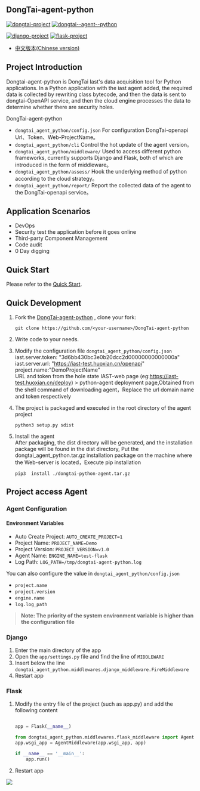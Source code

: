 ## DongTai-agent-python

[![dongtai-project](https://img.shields.io/badge/DongTai-v1.1.1-blue)](https://github.com/HXSecurity/DongTai)
[![dongtai--agent--python](https://img.shields.io/badge/DongTai--agent--python-v1.1.1-blue)](https://github.com/HXSecurity/DongTai-agent-python)

[![django-project](https://img.shields.io/badge/Supported%20versions%20of%20Django-3.0.x,3.1.x,3.2.x-blue)](https://www.djangoproject.com/)
[![flask-project](https://img.shields.io/badge/Supported%20versions%20of%20Flask-1.0.x,1.1.x,1.2.x-blue)](https://palletsprojects.com/p/flask/)

- [中文版本(Chinese version)](README.ZH_CN.md)

## Project Introduction

Dongtai-agent-python is DongTai Iast's data acquisition tool for Python applications. In a Python application with the iast agent added, the required data is collected by rewriting class bytecode, and then the data is sent to dongtai-OpenAPI service, and then the cloud engine processes the data to determine whether there are security holes.

DongTai-agent-python  

- `dongtai_agent_python/config.json` For configuration DongTai-openapi Url、Token、Web-ProjectName。
- `dongtai_agent_python/cli` Control the hot update of the agent version。
- `dongtai_agent_python/middleware/` Used to access different python frameworks, currently supports Django and Flask, both of which are introduced in the form of middleware。
- `dongtai_agent_python/assess/` Hook the underlying method of python according to the cloud strategy。
- `dongtai_agent_python/report/` Report the collected data of the agent to the DongTai-openapi service。

## Application Scenarios

- DevOps
- Security test the application before it goes online
- Third-party Component Management
- Code audit
- 0 Day digging

## Quick Start

Please refer to the [Quick Start](https://doc.dongtai.io/en/02_start/index.html).

## Quick Development

1. Fork the [DongTai-agent-python](https://github.com/HXSecurity/DongTai-agent-python) , clone your fork:
   ```
   git clone https://github.com/<your-username>/DongTai-agent-python
   ```
2. Write code to your needs.
3. Modify the configuration file `dongtai_agent_python/config.json` \
    iast.server.token: "3d6bb430bc3e0b20dcc2d00000000000000a" \
    iast.server.url: "https://iast-test.huoxian.cn/openapi" \
    project.name:"DemoProjectName" \
    URL and token from the hole state IAST-web page (eg:https://iast-test.huoxian.cn/deploy) > python-agent deployment page,Obtained from the shell command of downloading agent，Replace the url domain name and token respectively
4. The project is packaged and executed in the root directory of the agent project
     ```shell
     python3 setup.py sdist
     ```
5. Install the agent \
   After packaging, the dist directory will be generated, and the installation package will be found in the dist directory, Put the dongtai_agent_python.tar.gz installation package on the machine where the Web-server is located，Execute pip installation 
 
      ```shell
      pip3  install ./dongtai-python-agent.tar.gz 
      ```
  
## Project access Agent

### Agent Configuration

#### Environment Variables

* Auto Create Project: `AUTO_CREATE_PROJECT=1`
* Project Name: `PROJECT_NAME=Demo`
* Project Version: `PROJECT_VERSION=v1.0`
* Agent Name: `ENGINE_NAME=test-flask`
* Log Path: `LOG_PATH=/tmp/dongtai-agent-python.log`

You can also configure the value in `dongtai_agent_python/config.json`
  * `project.name`
  * `project.version`
  * `engine.name`
  * `log.log_path`

> **Note: The priority of the system environment variable is higher than the configuration file**

### Django 

1. Enter the main directory of the app
2. Open the `app/settings.py` file and find the line of `MIDDLEWARE`
3. Insert below the line `dongtai_agent_python.middlewares.django_middleware.FireMiddleware`
4. Restart app

### Flask

1. Modify the entry file of the project (such as app.py) and add the following content
    ```python
    
    app = Flask(__name__)

    from dongtai_agent_python.middlewares.flask_middleware import AgentMiddleware
    app.wsgi_app = AgentMiddleware(app.wsgi_app, app)
    
    if __name__ == '__main__':
        app.run()
    ```
2. Restart app

<img src="https://static.scarf.sh/a.png?x-pxid=e8ec5bbb-2869-4a6d-876d-f2e66bf408f2" />
